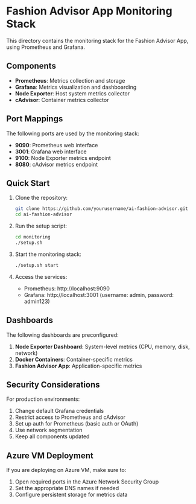 # Fashion Advisor App Monitoring Stack

This directory contains the monitoring stack for the Fashion Advisor App, using Prometheus and Grafana.

## Components

- **Prometheus**: Metrics collection and storage
- **Grafana**: Metrics visualization and dashboarding
- **Node Exporter**: Host system metrics collector
- **cAdvisor**: Container metrics collector

## Port Mappings

The following ports are used by the monitoring stack:

- **9090**: Prometheus web interface
- **3001**: Grafana web interface
- **9100**: Node Exporter metrics endpoint
- **8080**: cAdvisor metrics endpoint

## Quick Start

1. Clone the repository:
   ```bash
   git clone https://github.com/yourusername/ai-fashion-advisor.git
   cd ai-fashion-advisor
   ```

2. Run the setup script:
   ```bash
   cd monitoring
   ./setup.sh
   ```

3. Start the monitoring stack:
   ```bash
   ./setup.sh start
   ```

4. Access the services:
   - Prometheus: http://localhost:9090
   - Grafana: http://localhost:3001 (username: admin, password: admin123)

## Dashboards

The following dashboards are preconfigured:

1. **Node Exporter Dashboard**: System-level metrics (CPU, memory, disk, network)
2. **Docker Containers**: Container-specific metrics
3. **Fashion Advisor App**: Application-specific metrics

## Security Considerations

For production environments:

1. Change default Grafana credentials
2. Restrict access to Prometheus and cAdvisor
3. Set up auth for Prometheus (basic auth or OAuth)
4. Use network segmentation
5. Keep all components updated

## Azure VM Deployment

If you are deploying on Azure VM, make sure to:

1. Open required ports in the Azure Network Security Group
2. Set the appropriate DNS names if needed
3. Configure persistent storage for metrics data